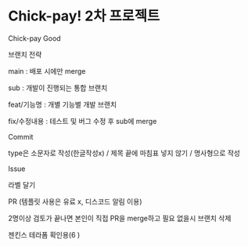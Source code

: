 # Chick-pay! 2차 프로젝트 

Chick-pay Good

브랜치 전략

main : 배포 시에만 merge

sub : 개발이 진행되는 통합 브랜치

feat/기능명 : 개별 기능별 개발 브랜치

fix/수정내용 : 테스트 및 버그 수정 후 sub에 merge

Commit

type은 소문자로 작성(한글작성x) / 제목 끝에 마침표 넣지 않기 / 명사형으로 작성

Issue

라벨 달기

PR (템플릿 사용은 유료 x, 디스코드 알림 이용)

2명이상 검토가 끝나면 본인이 직접 PR을 merge하고 필요 없을시 브랜치 삭제

젠킨스 테라폼 확인용(6
)
